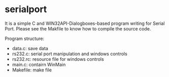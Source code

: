serialport
========================

It is a simple C and WIN32API-Dialogboxes-based program  writing for Serial Port.
Please see the Makfile to know how to compile the source code.

Program structure:
* data.c: save data
* rs232.c: serial port manipulation and windows controls
* rs232.rc: resource file for windows controls
* main.c: contairn WinMain
* Makefile: make file
